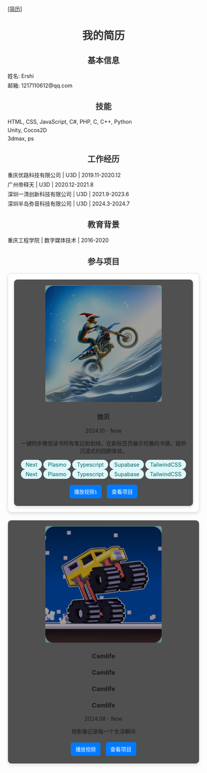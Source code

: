 [[简历]](https://rxresu.me/liuchengyg/about-me)

<!DOCTYPE html>

<html lang="zh-CN">
<head>
  <meta charset="UTF-8">
  <meta name="viewport" content="width=device-width, initial-scale=1.0">
  <title>我的简历</title>
  <style>

```
body {
  font-family: Arial, sans-serif;
  line-height: 1.6;
  max-width: 800px;
  margin: 20px auto;
  padding: 20px;
  background: #f9f9f9;
  border: 1px solid #ddd;
  border-radius: 10px;
}
h1, h2 {
  text-align: center;
  color: #333;
}
section {
  margin-bottom: 20px;
}
ul {
  list-style: none;
  padding: 0;
}
li {
  margin: 5px 0;
}
.btn-download {
  display: block;
  width: 150px;
  margin: 20px auto;
  padding: 10px;
  text-align: center;
  background: #007bff;
  color: white;
  text-decoration: none;
  border-radius: 5px;
}
.btn-download:hover {
  background: #0056b3;
}
```

</style>
</head>
<body>
  <h1>我的简历</h1>

<section>
    <h2>基本信息</h2>
    <ul>
      <li>姓名: Ershi</li>
      <li>邮箱: 1217110612@qq.com</li>
    </ul>
  </section>

<section>
    <h2>技能</h2>
    <ul>
      <li>HTML, CSS, JavaScript, C#, PHP, C, C++, Python</li>
      <li>Unity, Cocos2D</li>
      <li>3dmax, ps</li>
    </ul>
  </section>

<section>
    <h2>工作经历</h2>
    <ul>
      <li>重庆优路科技有限公司 | U3D | 2019.11-2020.12</li>
      <li>广州帝释天 | U3D | 2020.12-2021.8</li>
      <li>深圳一清创新科技有限公司 | U3D | 2021.9-2023.6</li>
      <li>深圳半岛弥音科技有限公司 | U3D | 2024.3-2024.7</li>
    </ul>
  </section>

<section>
    <h2>教育背景</h2>
    <ul>
      <li>重庆工程学院 | 数字媒体技术 | 2016-2020</li>
    </ul>
  </section>

<section>
    <h2>参与项目</h2>
  <div class="projects">
    <div class="project-card bg-gray-800 rounded-lg shadow-md overflow-hidden mb-6">
    <!-- 项目信息 -->
  <div class="project-card" style="background-color: #505050;">
  <!-- 宣传图 -->
  <img src="index/image-1.png" alt="捡贝" class="project-image w-full h-64 object-cover" />
    <!-- 项目名 -->
    <h3 class="text-2xl font-bold text-white">捡贝</h3>
    <!-- 时间段 -->
    2024.10 - Now
    <!-- 项目概述 -->
    <p class="text-white mb-4">一键同步微信读书所有笔记和划线，在新标签页展示优雅的书摘，提供沉浸式的回顾体验。</p>
    <!-- 技能标签 -->
    <div class="skill-tags">
      <span style="background-color: #e0f7fa; color: #006064; padding: 4px 12px; border-radius: 999px; display: inline-block; text-align: center;">Next</span>
      <span style="background-color: #e0f7fa; color: #006064; padding: 4px 12px; border-radius: 999px; display: inline-block; text-align: center;">Plasmo</span>
      <span style="background-color: #e0f7fa; color: #006064; padding: 4px 12px; border-radius: 999px; display: inline-block; text-align: center;">Typescript</span>
      <span style="background-color: #e0f7fa; color: #006064; padding: 4px 12px; border-radius: 999px; display: inline-block; text-align: center;">Supabase</span>
      <span style="background-color: #e0f7fa; color: #006064; padding: 4px 12px; border-radius: 999px; display: inline-block; text-align: center;">TailwindCSS</span>
    </div>
    <style>
.skill-tags .tag {
    background-color: #e0f7fa; /* 浅蓝色背景 */
    color: #006064; /* 深蓝色文字 */
    font-size: 0.875rem; /* 文字大小 */
    padding: 4px 12px; /* 内边距 */
    border-radius: 999px; /* 圆角背景 */
    display: inline-block;
    text-align: center;
}
</style>

<div class="skill-tags">
    <span class="tag">Next</span>
    <span class="tag">Plasmo</span>
    <span class="tag">Typescript</span>
    <span class="tag">Supabase</span>
    <span class="tag">TailwindCSS</span>
</div>
    <!-- 按钮组 -->
    <div class="project-buttons flex items-center space-x-4">
      <button onclick="playVideo('video1.mp4')" class="bg-blue-500 hover:bg-blue-600 text-white font-semibold py-2 px-4 rounded-lg">
        播放视频1
      </button>
      <a href="https://project1-link.com" target="_blank" class="bg-gray-700 hover:bg-gray-600 text-white font-semibold py-2 px-4 rounded-lg">
        查看项目
      </a>
    </div>
  </div>
</div>
<div class="project-card" style="background-color: #505050;">
      <img src="index/image.png" alt="Camlife" class="project-image" />
      <h3>Camlife</h3>
      <h3>Camlife</h3>
      <h3>Camlife</h3>
      <h3>Camlife</h3>
      <p>2024.08 - Now</p>
      <p>用影像记录每一个生活瞬间</p>
      <div class="project-buttons">
        <button onclick="playVideo('video2.mp4')">播放视频</button>
        <a href="https://project2-link.com" target="_blank">查看项目</a>
      </div>
    </div>
    <!-- Add more project cards as needed -->
  </div>
</section>

<script>
  function playVideo(videoUrl) {
    // 打开视频播放链接
    window.open(videoUrl, '_blank');
  }
</script>

<style>
  .projects {
    display: grid;
    grid-template-columns: repeat(auto-fit, minmax(250px, 1fr));
    gap: 20px;
  }
  .project-card {
    background: #fff;
    padding: 15px;
    border: 1px solid #ddd;
    border-radius: 10px;
    text-align: center;
    box-shadow: 0 4px 8px rgba(0, 0, 0, 0.1);
  }
  .project-image {
    max-width: 100%;
    height: auto;
    border-radius: 5px;
  }
  .project-buttons {
    margin-top: 10px;
  }
  .project-buttons button,
  .project-buttons a {
    display: inline-block;
    margin: 5px;
    padding: 8px 12px;
    text-decoration: none;
    color: white;
    background-color: #007bff;
    border: none;
    border-radius: 5px;
    cursor: pointer;
  }
  .project-buttons button:hover,
  .project-buttons a:hover {
    background-color: #0056b3;
  }
</style>

</body>
</html>

